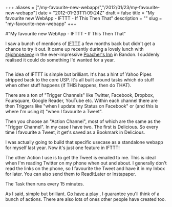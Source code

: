 +++
aliases = ["/my-favourite-new-webapp/","/2012/01/23/my-favourite-new-webapp"]
date = "2012-01-23T11:09:24Z"
draft = false
title = "My favourite new WebApp - IFTTT - If This Then That"
description = ""
slug = "my-favourite-new-webapp"
+++

#"My favourite new WebApp - IFTTT - If This Then That"

I saw a bunch of mentions of <a href="http://ifttt.com">IFTTT</a> a few months back but didn't get a chance to try it out. It came up recently during a lovely lunch with <a href="http://twitter.com/johnpeavoy">@johnpeavoy</a> in the ever-impressive <a href="http://www.poachersinnbandon.com/">Poacher's Inn</a> in Bandon. I suddenly realised it could do something I'd wanted for a year.
<div id="attachment_521" class="wp-caption" style="width: 450px;">

<a href="http://conoroneill.net/my-favourite-new-webapp/23-01-2012-11-04-55/" rel="attachment wp-att-521"><img class="size-medium wp-image-521 aligncenter" title="23-01-2012-11-04-55" src="https://d2j17b10ywb1i7.cloudfront.net/wp-content/uploads/2012/01/23-01-2012-11-04-55-300x243.png" alt="" /> </a>
<p class="wp-caption-text"></p>

</div>
The idea of IFTTT is simple but brilliant. It's has a hint of Yahoo Pipes stripped back to the core USP. It's all built around tasks which do stuff when other stuff happens (if THIS happens, then do THAT).

There are a ton of "Trigger Channels" like Twitter, Facebook, Dropbox, Foursquare, Google Reader, YouTube etc. Within each channel there are then Triggers like "when I update my Status on Facebook" or (and this is where I'm using it) "when I favourite a Tweet".

Then you choose an "Action Channel", most of which are the same as the "Trigger Channel". In my case I have two. The first is Delicious. So every time I favourite a Tweet, it get's saved as a Bookmark in Delicious.

I was actually going to build that specific usecase as a standalone webapp for myself last year. Now it's just one feature in IFTTT!

The other Action I use is to get the Tweet is emailed to me. This is ideal when I'm reading Twitter on my phone when out and about. I generally don't read the links on the phone, so I favourite the Tweet and have it in my Inbox for later. You can also send them to ReadItLater or Instapaper.

The Task then runs every 15 minutes.

As I said, simple but brilliant. <a href="http://ifttt.com">Go have a play</a> , I guarantee you'll think of a bunch of actions. There are also lots of ones other people have created too.